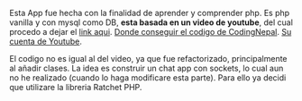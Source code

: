 Esta App fue hecha con la finalidad de aprender y comprender php. Es php vanilla y con mysql como DB, **esta basada en un video de youtube**, del cual procedo a dejar el [link aqui](https://www.youtube.com/watch?v=VnvzxGWiK54). [Donde conseguir el codigo de CodingNepal](https://www.codingnepalweb.com/chat-web-application-using-php/). [Su cuenta de Youtube](https://www.youtube.com/c/codingnepal).

El codigo no es igual al del video, ya que fue refactorizado, principalmente al añadir clases.
La idea es construir un chat app con sockets, lo cual aun no he realizado (cuando lo haga modificare esta parte). Para ello ya decidi que utilizare la libreria Ratchet PHP.
